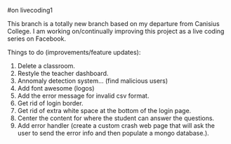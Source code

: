 #on livecoding1

This branch is a totally new branch based on my departure from Canisius College. I am working on/continually improving this project as a live coding series on Facebook.

Things to do (improvements/feature updates):

1. Delete a classroom.
2. Restyle the teacher dashboard.
3. Annomaly detection system... (find malicious users)
4. Add font awesome (logos)
5. Add the error message for invalid csv format.
6. Get rid of login border.
7. Get rid of extra white space at the bottom of the login page.
8. Center the content for where the student can answer the questions.
9. Add error handler (create a custom crash web page that will ask the user to send the error info and then populate a mongo database.).
